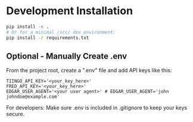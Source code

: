 # Development Installation

```bash
pip install -e .
# Or for a minimal /src/ dev environment:
pip install -r requirements.txt
```

## Optional - Manually Create .env

From the project root, create a ".env" file and add API keys like this:

```env
TIINGO_API_KEY='<your_key_here>'
FRED_API_KEY='<your_key_here>'
EDGAR_USER_AGENT='<your user agent>' # EDGAR_USER_AGENT='john johndoe@example.com'
```

For developers: Make sure .env is included in .gitignore to keep your keys secure.

